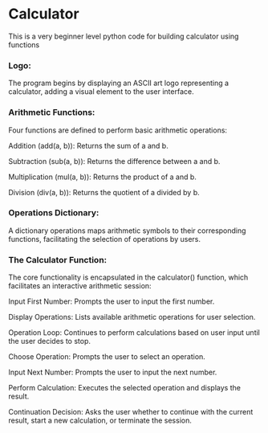 # Calculator
This is a very beginner level python code for building calculator using functions


### Logo:
 The program begins by displaying an ASCII art logo representing a calculator, adding a visual element to the user interface.


### Arithmetic Functions:
 Four functions are defined to perform basic arithmetic operations:

 Addition (add(a, b)): Returns the sum of a and b.

 Subtraction (sub(a, b)): Returns the difference between a and b.
 
 Multiplication (mul(a, b)): Returns the product of a and b.
 
 Division (div(a, b)): Returns the quotient of a divided by b.


### Operations Dictionary:
 A dictionary operations maps arithmetic symbols to their corresponding functions, facilitating the selection of operations by users.


### The Calculator Function:
 The core functionality is encapsulated in the calculator() function, which facilitates an interactive arithmetic session:

 Input First Number: Prompts the user to input the first number.

 Display Operations: Lists available arithmetic operations for user selection.
 
 Operation Loop: Continues to perform calculations based on user input until the user decides to stop.
 
 Choose Operation: Prompts the user to select an operation.
 
 Input Next Number: Prompts the user to input the next number.
 
 Perform Calculation: Executes the selected operation and displays the result.
 
 Continuation Decision: Asks the user whether to continue with the current result, start a new calculation, or terminate the session.
